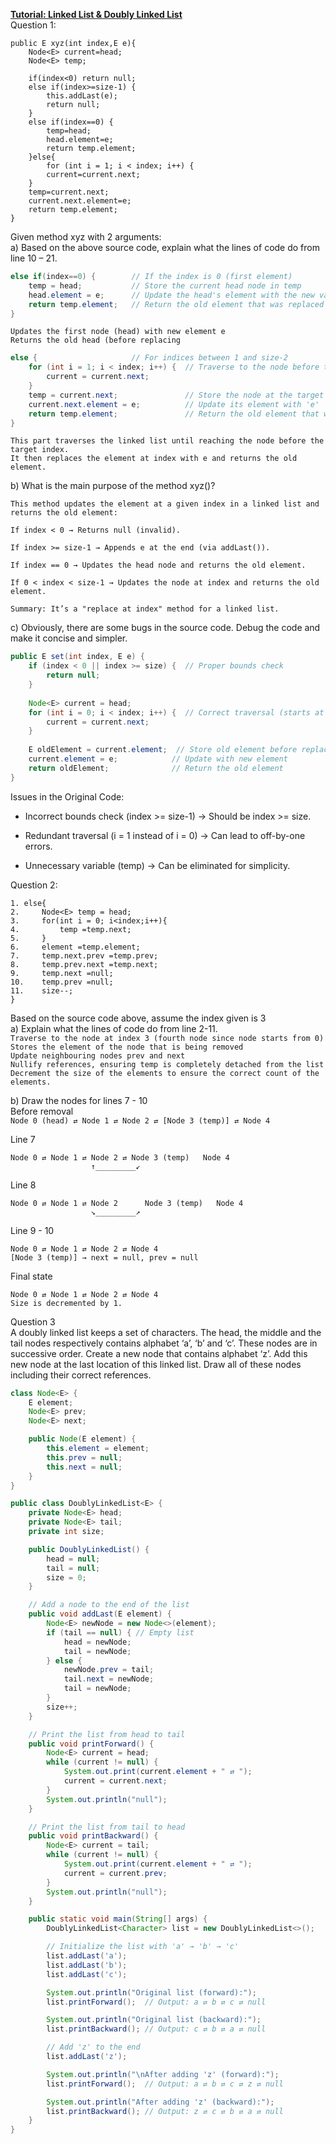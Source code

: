 **<ins>Tutorial: Linked List & Doubly Linked List</ins>**  
Question 1:
```text
public E xyz(int index,E e){
    Node<E> current=head;
    Node<E> temp;
    
    if(index<0) return null;
    else if(index>=size-1) {
        this.addLast(e);
        return null;
    }
    else if(index==0) {
        temp=head;
        head.element=e;
        return temp.element;
    }else{
        for (int i = 1; i < index; i++) {
        current=current.next;
    }
    temp=current.next;
    current.next.element=e;
    return temp.element;
}
```
Given method xyz with 2 arguments:  
a) Based on the above source code, explain what the lines of code do from line 10 – 21.
```java
else if(index==0) {        // If the index is 0 (first element)
    temp = head;           // Store the current head node in temp
    head.element = e;      // Update the head's element with the new value 'e'
    return temp.element;   // Return the old element that was replaced
}
```
`Updates the first node (head) with new element e`  
`Returns the old head (before replacing` 

```java
else {                     // For indices between 1 and size-2
    for (int i = 1; i < index; i++) {  // Traverse to the node before the target index
        current = current.next;
    }
    temp = current.next;               // Store the node at the target index in temp
    current.next.element = e;          // Update its element with 'e'
    return temp.element;               // Return the old element that was replaced
}
```  
`This part traverses the linked list until reaching the node before the target index.`   
`It then replaces the element at index with e and returns the old element.`  

b) What is the main purpose of the method xyz()?
```text
This method updates the element at a given index in a linked list and returns the old element:

If index < 0 → Returns null (invalid).

If index >= size-1 → Appends e at the end (via addLast()).

If index == 0 → Updates the head node and returns the old element.

If 0 < index < size-1 → Updates the node at index and returns the old element.

Summary: It’s a "replace at index" method for a linked list.
```

c) Obviously, there are some bugs in the source code. Debug the code and make it concise and
simpler.   
```java
public E set(int index, E e) {
    if (index < 0 || index >= size) {  // Proper bounds check
        return null;
    }
    
    Node<E> current = head;
    for (int i = 0; i < index; i++) {  // Correct traversal (starts at 0)
        current = current.next;
    }
    
    E oldElement = current.element;  // Store old element before replacing
    current.element = e;            // Update with new element
    return oldElement;              // Return the old element
}
```
Issues in the Original Code:
- Incorrect bounds check (index >= size-1) → Should be index >= size.

- Redundant traversal (i = 1 instead of i = 0) → Can lead to off-by-one errors.

- Unnecessary variable (temp) → Can be eliminated for simplicity.  

Question 2:  
```text
1. else{
2.     Node<E> temp = head;
3.     for(int i = 0; i<index;i++){
4.         temp =temp.next;
5.     }
6.     element =temp.element;
7.     temp.next.prev =temp.prev;
8.     temp.prev.next =temp.next;
9.     temp.next =null;
10.    temp.prev =null;
11.    size--;
}
```
Based on the source code above, assume the index given is 3  
a) Explain what the lines of code do from line 2-11.  
`Traverse to the node at index 3 (fourth node since node starts from 0)`  
`Stores the element of the node that is being removed`  
`Update neighbouring nodes prev and next`  
`Nullify references, ensuring temp is completely detached from the list`
`Decrement the size of the elements to ensure the correct count of the elements.`  

b) Draw the nodes for lines 7 - 10  
Before removal<br>
`Node 0 (head) ⇄ Node 1 ⇄ Node 2 ⇄ [Node 3 (temp)] ⇄ Node 4`  

Line 7<br>
```text
Node 0 ⇄ Node 1 ⇄ Node 2 ⇄ Node 3 (temp)   Node 4
                  ↑_________↙
```

Line 8  
```text
Node 0 ⇄ Node 1 ⇄ Node 2      Node 3 (temp)   Node 4
                  ↘_________↗
```

Line 9 - 10
```text
Node 0 ⇄ Node 1 ⇄ Node 2 ⇄ Node 4
[Node 3 (temp)] → next = null, prev = null
```

Final state
```text
Node 0 ⇄ Node 1 ⇄ Node 2 ⇄ Node 4
Size is decremented by 1.
```

Question 3<br>
A doubly linked list keeps a set of characters. The head, the middle and the tail nodes respectively
contains alphabet ‘a’, ‘b’ and ‘c’. These nodes are in successive order. Create a new node that contains
alphabet ‘z’. Add this new node at the last location of this linked list. Draw all of these nodes including
their correct references.<br>
```java
class Node<E> {
    E element;
    Node<E> prev;
    Node<E> next;

    public Node(E element) {
        this.element = element;
        this.prev = null;
        this.next = null;
    }
}

public class DoublyLinkedList<E> {
    private Node<E> head;
    private Node<E> tail;
    private int size;

    public DoublyLinkedList() {
        head = null;
        tail = null;
        size = 0;
    }

    // Add a node to the end of the list
    public void addLast(E element) {
        Node<E> newNode = new Node<>(element);
        if (tail == null) { // Empty list
            head = newNode;
            tail = newNode;
        } else {
            newNode.prev = tail;
            tail.next = newNode;
            tail = newNode;
        }
        size++;
    }

    // Print the list from head to tail
    public void printForward() {
        Node<E> current = head;
        while (current != null) {
            System.out.print(current.element + " ⇄ ");
            current = current.next;
        }
        System.out.println("null");
    }

    // Print the list from tail to head
    public void printBackward() {
        Node<E> current = tail;
        while (current != null) {
            System.out.print(current.element + " ⇄ ");
            current = current.prev;
        }
        System.out.println("null");
    }

    public static void main(String[] args) {
        DoublyLinkedList<Character> list = new DoublyLinkedList<>();

        // Initialize the list with 'a' → 'b' → 'c'
        list.addLast('a');
        list.addLast('b');
        list.addLast('c');

        System.out.println("Original list (forward):");
        list.printForward();  // Output: a ⇄ b ⇄ c ⇄ null

        System.out.println("Original list (backward):");
        list.printBackward(); // Output: c ⇄ b ⇄ a ⇄ null

        // Add 'z' to the end
        list.addLast('z');

        System.out.println("\nAfter adding 'z' (forward):");
        list.printForward();  // Output: a ⇄ b ⇄ c ⇄ z ⇄ null

        System.out.println("After adding 'z' (backward):");
        list.printBackward(); // Output: z ⇄ c ⇄ b ⇄ a ⇄ null
    }
}
```